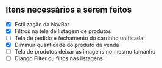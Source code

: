 **Itens necessários a serem feitos**
---
- [x] Estilização da NavBar
- [x] Filtros na tela de listagem de produtos
- [ ] Tela de pedido e fechamento do carrinho unificada
- [X] Diminuir quantidade do produto da venda
- [ ] Tela de produtos deixar as imagens no mesmo tamanho
- [ ] Django Filter ou filtos nas listagens